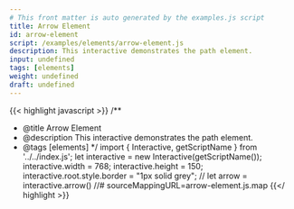```yaml
---
# This front matter is auto generated by the examples.js script
title: Arrow Element
id: arrow-element
script: /examples/elements/arrow-element.js
description: This interactive demonstrates the path element.
input: undefined
tags: [elements]
weight: undefined
draft: undefined
---
```


{{< highlight javascript >}}
/**
* @title Arrow Element
* @description This interactive demonstrates the path element.
* @tags [elements]
*/
import { Interactive, getScriptName } from '../../index.js';
let interactive = new Interactive(getScriptName());
interactive.width = 768;
interactive.height = 150;
interactive.root.style.border = "1px solid grey";
// let arrow = interactive.arrow()
//# sourceMappingURL=arrow-element.js.map
{{</ highlight >}}

